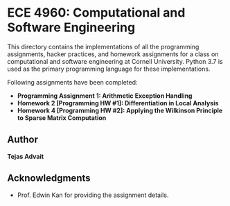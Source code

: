 # ECE 4960: Computational and Software Engineering

This directory contains the implementations of all the programming assignments, hacker practices, and homework assignments for a class on computational and software engineering at Cornell University. Python 3.7 is used as the primary programming language for these implementations.

Following assignments have been completed:

* **Programming Assignment 1: Arithmetic Exception Handling**
* **Homework 2 [Programming HW #1]: Differentiation in Local Analysis**
* **Homework 4 [Programming HW #2]: Applying the Wilkinson Principle to Sparse Matrix Computation**


## Author

**Tejas Advait**

## Acknowledgments

* Prof. Edwin Kan for providing the assignment details.